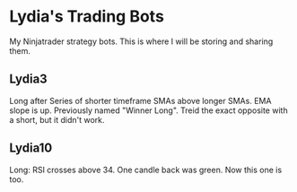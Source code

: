 # Lydia's Trading Bots

My Ninjatrader strategy bots. This is where I will be storing and sharing them.

## Lydia3

Long after Series of shorter timeframe SMAs above longer SMAs. EMA slope is up. Previously named "Winner Long". Treid the exact opposite with a short, but it didn't work.

## Lydia10

Long: RSI crosses above 34. One candle back was green. Now this one is too.




